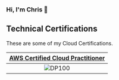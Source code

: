 ### Hi, I'm Chris 👋

<!--
**rickardc/rickardc** is a ✨ _special_ ✨ repository because its `README.md` (this file) appears on your GitHub profile.

Here are some ideas to get you started:

- 🔭 I’m currently working on ...
- 🌱 I’m currently learning ...
- 👯 I’m looking to collaborate on ...
- 🤔 I’m looking for help with ...
- 💬 Ask me about ...
- 📫 How to reach me: ...
- 😄 Pronouns: ...
- ⚡ Fun fact: ...
-->

## Technical Certifications

These are some of my Cloud Certifications.

|[**AWS Certified Cloud Practitioner**](https://www.credly.com/badges/b7232518-e858-4961-81fc-32be8077ccb9/public_url)|
|:---:|
|![DP100](https://github.com/msandfor/msandfor/blob/main/assets/azure-data-scientist-associate-600x600.png)|